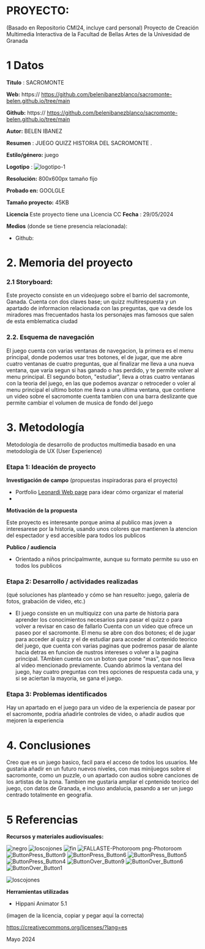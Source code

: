 # PROYECTO: 

(Basado en Repositorio CMI24, incluye card personal)
Proyecto de Creación Multimedia Interactiva de la  Facultad de Bellas Artes de la Univesidad de Granada





# 1 Datos 


**Titulo** : SACROMONTE

**Web:**   https://    https://github.com/belenibanezblanco/sacromonte-belen.github.io/tree/main

**Github:** https://    https://github.com/belenibanezblanco/sacromonte-belen.github.io/tree/main

**Autor:**  BELEN IBANEZ

**Resumen** : JUEGO QUIZZ HISTORIA DEL SACROMONTE . 

**Estilo/género:**  juego

**Logotipo** : ![logotipo-1](https://github.com/belenibanezblanco/sacromonte-belen.github.io/assets/171036380/18734712-af72-4c85-a0e9-5707e4064daa)


**Resolución:** 800x600px  tamaño fijo 

**Probado en:**  GOOLGLE

**Tamaño proyecto:** 45KB 

**Licencia** Este proyecto tiene una Licencia CC
**Fecha** : 29/05/2024

**Medios** (donde se tiene presencia relacionada):

- Github:





# 2. Memoria del proyecto 

### 2.1 Storyboard: 



Este proyecto consiste en un videojuego sobre el barrio del sacromonte, Ganada. Cuenta con dos claves base; un quizz multirespuesta y un apartado de informacion relacionada con las preguntas, que va desde los miradores mas frecuentados hasta los personajes mas famosos que salen de esta emblematica ciudad


### 2.2. Esquema de navegación 


El juego cuenta con varias ventanas de navegacion, la primera es el menu principal, donde podemos usar tres botones, el de jugar, que me abre cuatro ventanas de cuatro preguntas, que al finalizar me lleva a una nueva ventana, que varia segun si has ganado o has perdido, y te permite volver al menu principal.
El segundo boton, "estudiar", lleva a otras cuatro ventanas con la teoria del juego, en las que podemos avanzar o retroceder o voler al menu principal
el ultimo boton me lleva a una ultima ventana, que contiene un video sobre el sacromonte
cuenta tambien con una barra deslizante que permite cambiar el volumen de musica de fondo del juego







# 3. Metodología

Metodología de desarrollo de productos multimedia basado en una metodología de UX (User Experience)



### Etapa 1: Ideación de proyecto

**Investigación de campo** (propuestas inspiradoras para el proyecto)

- Portfolio [Leonardi Web page](http://www.rleonardi.com/interactive-resume/) para idear cómo organizar el material
- 



**Motivación de la propuesta** 

Este  proyecto es interesante porque anima al publico mas joven a interesarese por la historia, usando unos colores que mantienen la atencion del espectador y esd accesible para todos los publicos



**Publico / audiencia**

- Orientado a niños principalmwnte, aunque su formato permite su uso en todos los publicos





### Etapa 2: Desarrollo / actividades realizadas

(qué soluciones has planteado y cómo se han resuelto: juego, galería de fotos, grabación de video, etc.)

- El juego consiste en un multiquizz con una parte de historia para aprender los conocimientos necesarios para pasar el quizz o para volver a revisar en caso de fallarlo
Cuenta con un video que ofrece un paseo por el sacromonte.
El menu se abre con dos botones; el de jugar para acceder al quizz y el de estudiar para acceder al contenido teorico del juego, que cuenta con varias paginas que podremos pasar de alante hacia detras en funcion de nustros intereses o volver a la pagina principal. TAmbien cuenta con un boton que pone "mas", que nos lleva al video mencionado previamente.
Cuando abrimos la ventana del juego, hay cuatro preguntas con tres opciones de respuesta cada una, y si se aciertan la mayoria, se gana el juego.



### Etapa 3: Problemas identificados

Hay un apartado en el juego para un video de la experiencia de pasear por el sacromonte, podria añadirle controles de video, o añadir audios que mejoren la experiencia



# 4. Conclusiones 

Creo que es un juego basico, facil para el acceso de todos los usuarios. Me gustaria añadir en un futuro nuevos niveles, con mas minijuegos sobre el sacromonte, como un puzzle, o un apartado con audios sobre canciones de los artistas de la zona. Tambien me gustaria ampliar el cpntenido teorico del juego, con datos de Granada, e incluso andalucia, pasando a ser un juego centrado totalmente en geografia.






# 5 Referencias 


**Recursos y materiales audiovisuales:**

![negro](https://github.com/belenibanezblanco/sacromonte-belen.github.io/assets/171036380/66375b0f-b5ee-43d6-bd09-7f503069a6ba)
![loscojones](https://github.com/belenibanezblanco/sacromonte-belen.github.io/assets/171036380/fe05020a-a367-4509-8841-db3864d11c00)
![fin](https://github.com/belenibanezblanco/sacromonte-belen.github.io/assets/171036380/573cf5b1-b197-4efa-8334-91581aaaeaa1)
![FALLASTE-Photoroom png-Photoroom](https://github.com/belenibanezblanco/sacromonte-belen.github.io/assets/171036380/58fa8a68-4c92-4f6e-a80a-bd5bce5e9687)
![ButtonPress_Button9](https://github.com/belenibanezblanco/sacromonte-belen.github.io/assets/171036380/74a978aa-e986-4a31-a9ba-3747ab4acee6)
![ButtonPress_Button6](https://github.com/belenibanezblanco/sacromonte-belen.github.io/assets/171036380/1feb0d79-f08e-4ef7-b829-5b375c689610)
![ButtonPress_Button5](https://github.com/belenibanezblanco/sacromonte-belen.github.io/assets/171036380/49d2ae34-504c-4bf4-9974-5e2c4bc60114)
![ButtonPress_Button4](https://github.com/belenibanezblanco/sacromonte-belen.github.io/assets/171036380/567ff1e8-3ce1-4c56-8276-c879bf62c6bb)
![ButtonOver_Button9](https://github.com/belenibanezblanco/sacromonte-belen.github.io/assets/171036380/059688f9-e940-4458-835b-3d8700a8b357)
![ButtonOver_Button6](https://github.com/belenibanezblanco/sacromonte-belen.github.io/assets/171036380/902e8ab2-6b65-44eb-921e-e12bce573f1d)
![ButtonOver_Button1](https://github.com/belenibanezblanco/sacromonte-belen.github.io/assets/171036380/83d95599-4f5f-4c92-ae69-0fb164a769e5)

![loscojones](https://github.com/belenibanezblanco/sacromonte-belen.github.io/assets/171036380/8482b1b3-1bb7-4594-9718-86a113037ec8)


**Herramientas utilizadas**

- Hippani Animator 5.1




(imagen de la licencia, copiar y pegar aquí la correcta)

https://creativecommons.org/licenses/?lang=es

Mayo 2024
